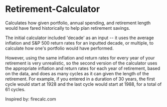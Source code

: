 # Retirement-Calculator
Calculates how given portfolio, annual spending, and retirement length would have fared historically to help plan retirement savings.

The initial calculator included 'decade' as an input -- it uses the average inflation and S&P 500 return rates for an inputted decade, or multiple, to calculate how one's portfolio would have performed.

However, using the same inflation and return rates for every year of your retirement is very unrealistic, so the second version of the calculator uses the appropriate inflation and return rates for each year of retirement, based on the data, and does as many cycles as it can given the length of the retirement. For example, if you entered in a duration of 30 years, the first cycle would start at 1928 and the last cycle would start at 1988, for a total of 61 cycles.

Inspired by: firecalc.com
